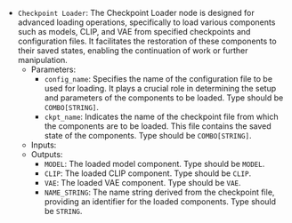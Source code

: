 - `Checkpoint Loader`: The Checkpoint Loader node is designed for advanced loading operations, specifically to load various components such as models, CLIP, and VAE from specified checkpoints and configuration files. It facilitates the restoration of these components to their saved states, enabling the continuation of work or further manipulation.
    - Parameters:
        - `config_name`: Specifies the name of the configuration file to be used for loading. It plays a crucial role in determining the setup and parameters of the components to be loaded. Type should be `COMBO[STRING]`.
        - `ckpt_name`: Indicates the name of the checkpoint file from which the components are to be loaded. This file contains the saved state of the components. Type should be `COMBO[STRING]`.
    - Inputs:
    - Outputs:
        - `MODEL`: The loaded model component. Type should be `MODEL`.
        - `CLIP`: The loaded CLIP component. Type should be `CLIP`.
        - `VAE`: The loaded VAE component. Type should be `VAE`.
        - `NAME_STRING`: The name string derived from the checkpoint file, providing an identifier for the loaded components. Type should be `STRING`.
